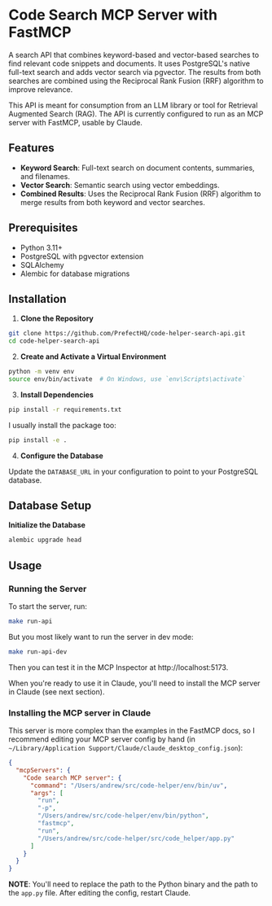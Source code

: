# Code Search MCP Server with FastMCP

A search API that combines keyword-based and vector-based searches to find relevant code snippets and documents. It uses PostgreSQL's native full-text search and adds vector search via pgvector. The results from both searches are combined using the Reciprocal Rank Fusion (RRF) algorithm to improve relevance.

This API is meant for consumption from an LLM library or tool for Retrieval Augmented Search (RAG). The API is currently configured to run as an MCP server with FastMCP, usable by Claude.

## Features

- **Keyword Search**: Full-text search on document contents, summaries, and filenames.
- **Vector Search**: Semantic search using vector embeddings.
- **Combined Results**: Uses the Reciprocal Rank Fusion (RRF) algorithm to merge results from both keyword and vector searches.

## Prerequisites

- Python 3.11+
- PostgreSQL with pgvector extension
- SQLAlchemy
- Alembic for database migrations

## Installation

1. **Clone the Repository**

```sh
git clone https://github.com/PrefectHQ/code-helper-search-api.git
cd code-helper-search-api
```

2. **Create and Activate a Virtual Environment**

```sh
python -m venv env
source env/bin/activate  # On Windows, use `env\Scripts\activate`
```

3. **Install Dependencies**

```sh
pip install -r requirements.txt
```

I usually install the package too:

```sh
pip install -e .
```

4. **Configure the Database**

Update the `DATABASE_URL` in your configuration to point to your PostgreSQL database.

## Database Setup

**Initialize the Database**

```sh
alembic upgrade head
````

## Usage

### Running the Server

To start the server, run:

```sh
make run-api
```

But you most likely want to run the server in dev mode:

```sh
make run-api-dev
```

Then you can test it in the MCP Inspector at http://localhost:5173.

When you're ready to use it in Claude, you'll need to install the MCP server in Claude (see next section).

### Installing the MCP server in Claude

This server is more complex than the examples in the FastMCP docs, so I recommend editing your MCP server config by hand (in `~/Library/Application Support/Claude/claude_desktop_config.json`):

```json
{
  "mcpServers": {
    "Code search MCP server": {
      "command": "/Users/andrew/src/code-helper/env/bin/uv",
      "args": [
        "run",
        "-p",
        "/Users/andrew/src/code-helper/env/bin/python",
        "fastmcp",
        "run",
        "/Users/andrew/src/code-helper/src/code_helper/app.py"
      ]
    }
  }
}
```
**NOTE**: You'll need to replace the path to the Python binary and the path to the `app.py` file. After editing the config, restart Claude.